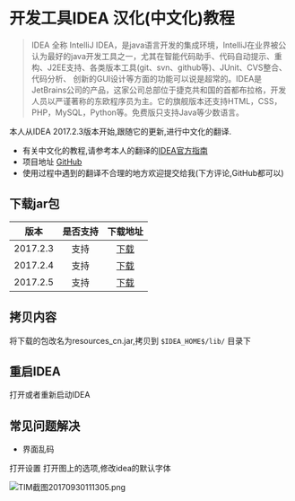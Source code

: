 # 开发工具IDEA 汉化(中文化)教程
>IDEA 全称 IntelliJ IDEA，是java语言开发的集成环境，IntelliJ在业界被公认为最好的java开发工具之一，尤其在智能代码助手、代码自动提示、重构、J2EE支持、各类版本工具(git、svn、github等)、JUnit、CVS整合、代码分析、 创新的GUI设计等方面的功能可以说是超常的。IDEA是JetBrains公司的产品，这家公司总部位于捷克共和国的首都布拉格，开发人员以严谨著称的东欧程序员为主。它的旗舰版本还支持HTML，CSS，PHP，MySQL，Python等。免费版只支持Java等少数语言。

本人从IDEA 2017.2.3版本开始,跟随它的更新,进行中文化的翻译.
- 有关中文化的教程,请参考本人的翻译的[IDEA官方指南](http://www.jianshu.com/p/96459aa977d9)
- 项目地址 [GitHub](https://github.com/Yihy/resources_cn)
- 使用过程中遇到的翻译不合理的地方欢迎提交给我(下方评论,GitHub都可以)

## 下载jar包

| 版本     | 是否支持    | 下载地址    |
| -       | :-:       |  :-:   |
|2017.2.3 | 支持       |   [下载](https://github.com/Yihy/resources_cn/releases/download/v2017.2.3/resources_cn-v2017.2.3-beta1.jar)   |
|2017.2.4 |  支持    |   [下载](https://github.com/Yihy/resources_cn/releases/download/v2017.2.4/resources_cn-v2017.2.4-beta1.jar)  |
|2017.2.5 |  支持    |     [下载](https://github.com/Yihy/resources_cn/releases/download/v2017.2.5/resources_cn-beta1.jar)     |
## 拷贝内容
将下载的包改名为resources_cn.jar,拷贝到 `$IDEA_HOME$/lib/` 目录下
## 重启IDEA
打开或者重新启动IDEA
## 常见问题解决
- 界面乱码

打开设置
打开图上的选项,修改idea的默认字体

![TIM截图20170930111305.png](http://upload-images.jianshu.io/upload_images/2197548-1dc51c3811a92fa4.png?imageMogr2/auto-orient/strip%7CimageView2/2/w/1240)

